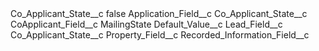 <?xml version="1.0" encoding="UTF-8"?>
<CustomMetadata xmlns="http://soap.sforce.com/2006/04/metadata" xmlns:xsi="http://www.w3.org/2001/XMLSchema-instance" xmlns:xsd="http://www.w3.org/2001/XMLSchema">
    <label>Co_Applicant_State__c</label>
    <protected>false</protected>
    <values>
        <field>Application_Field__c</field>
        <value xsi:type="xsd:string">Co_Applicant_State__c</value>
    </values>
    <values>
        <field>CoApplicant_Field__c</field>
        <value xsi:type="xsd:string">MailingState</value>
    </values>
    <values>
        <field>Default_Value__c</field>
        <value xsi:nil="true"/>
    </values>
    <values>
        <field>Lead_Field__c</field>
        <value xsi:type="xsd:string">Co_Applicant_State__c</value>
    </values>
    <values>
        <field>Property_Field__c</field>
        <value xsi:nil="true"/>
    </values>
    <values>
        <field>Recorded_Information_Field__c</field>
        <value xsi:nil="true"/>
    </values>
</CustomMetadata>
